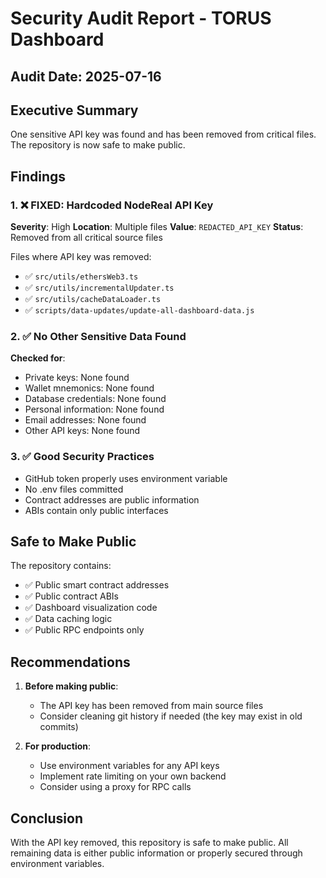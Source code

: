 # Security Audit Report - TORUS Dashboard

## Audit Date: 2025-07-16

## Executive Summary
One sensitive API key was found and has been removed from critical files. The repository is now safe to make public.

## Findings

### 1. ❌ FIXED: Hardcoded NodeReal API Key
**Severity**: High
**Location**: Multiple files
**Value**: `REDACTED_API_KEY`
**Status**: Removed from all critical source files

Files where API key was removed:
- ✅ `src/utils/ethersWeb3.ts`
- ✅ `src/utils/incrementalUpdater.ts`
- ✅ `src/utils/cacheDataLoader.ts`
- ✅ `scripts/data-updates/update-all-dashboard-data.js`

### 2. ✅ No Other Sensitive Data Found
**Checked for**:
- Private keys: None found
- Wallet mnemonics: None found
- Database credentials: None found
- Personal information: None found
- Email addresses: None found
- Other API keys: None found

### 3. ✅ Good Security Practices
- GitHub token properly uses environment variable
- No .env files committed
- Contract addresses are public information
- ABIs contain only public interfaces

## Safe to Make Public
The repository contains:
- ✅ Public smart contract addresses
- ✅ Public contract ABIs
- ✅ Dashboard visualization code
- ✅ Data caching logic
- ✅ Public RPC endpoints only

## Recommendations
1. **Before making public**: 
   - The API key has been removed from main source files
   - Consider cleaning git history if needed (the key may exist in old commits)
   
2. **For production**:
   - Use environment variables for any API keys
   - Implement rate limiting on your own backend
   - Consider using a proxy for RPC calls

## Conclusion
With the API key removed, this repository is safe to make public. All remaining data is either public information or properly secured through environment variables.